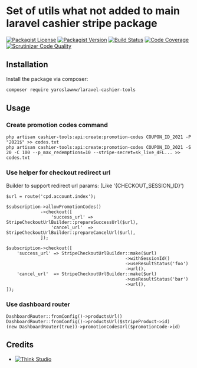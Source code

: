 # Set of utils what not added to main laravel cashier stripe package

[![Packagist License](https://img.shields.io/packagist/l/yaroslawww/laravel-cashier-tools?color=%234dc71f)](https://github.com/yaroslawww/laravel-cashier-tools/blob/master/LICENSE.md)
[![Packagist Version](https://img.shields.io/packagist/v/yaroslawww/laravel-cashier-tools)](https://packagist.org/packages/yaroslawww/laravel-cashier-tools)
[![Build Status](https://scrutinizer-ci.com/g/yaroslawww/laravel-cashier-tools/badges/build.png?b=master)](https://scrutinizer-ci.com/g/yaroslawww/laravel-cashier-tools/build-status/master)
[![Code Coverage](https://scrutinizer-ci.com/g/yaroslawww/laravel-cashier-tools/badges/coverage.png?b=master)](https://scrutinizer-ci.com/g/yaroslawww/laravel-cashier-tools/?branch=master)
[![Scrutinizer Code Quality](https://scrutinizer-ci.com/g/yaroslawww/laravel-cashier-tools/badges/quality-score.png?b=master)](https://scrutinizer-ci.com/g/yaroslawww/laravel-cashier-tools/?branch=master)

## Installation

Install the package via composer:

```bash
composer require yaroslawww/laravel-cashier-tools
```

## Usage

### Create promotion codes command

```shell
php artisan cashier-tools:api:create:promotion-codes COUPON_ID_2021 -P "2021$" >> codes.txt
php artisan cashier-tools:api:create:promotion-codes COUPON_ID_2021 -S 20 -C 100 --p_max_redemptions=10 --stripe-secret=sk_live_4FL... >> codes.txt
```

### Use helper for checkout redirect url

Builder to support redirect url params: (Like '{CHECKOUT_SESSION_ID}')

```injectablephp
$url = route('cpd.account.index');

$subscription->allowPromotionCodes()
             ->checkout([
                 'success_url' => StripeCheckoutUrlBuilder::prepareSuccessUrl($url),
                 'cancel_url'  => StripeCheckoutUrlBuilder::prepareCancelUrl($url),
             ]);

$subscription->checkout([
    'success_url' => StripeCheckoutUrlBuilder::make($url)
                                             ->withSessionId()
                                             ->useResultStatus('foo')
                                             ->url(),
    'cancel_url'  => StripeCheckoutUrlBuilder::make($url)
                                             ->useResultStatus('bar')
                                             ->url(),
]);
```

### Use dashboard router

```injectablephp
DashboardRouter::fromConfig()->productsUrl()
DashboardRouter::fromConfig()->productsUrl($stripeProduct->id)
(new DashboardRouter(true))->promotionCodesUrl($promotionCode->id)
```

## Credits

- [![Think Studio](https://yaroslawww.github.io/images/sponsors/packages/logo-think-studio.png)](https://think.studio/)
